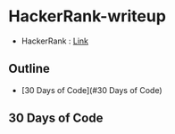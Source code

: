 # HackerRank-writeup

* HackerRank : [Link](https://www.hackerrank.com/dashboard)

## Outline 
* [30 Days of Code](#30 Days of Code)


## 30 Days of Code
